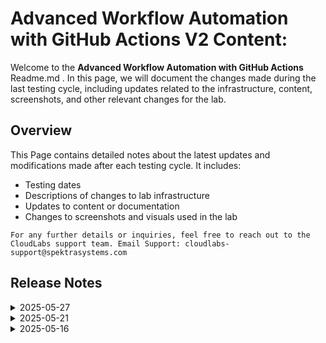 # Advanced Workflow Automation with GitHub Actions V2 Content:

Welcome to the **Advanced Workflow Automation with GitHub Actions** Readme.md . In this page, we will document the changes made during the last testing cycle, including updates related to the infrastructure, content, screenshots, and other relevant changes for the lab.

## Overview

This Page contains detailed notes about the latest updates and modifications made after each testing cycle. It includes:

- Testing dates
- Descriptions of changes to lab infrastructure
- Updates to content or documentation
- Changes to screenshots and visuals used in the lab

`For any further details or inquiries, feel free to reach out to the CloudLabs support team. Email Support: cloudlabs-support@spektrasystems.com`

## Release Notes

<details>
   <summary>2025-05-27</summary>

### Release Date: 2025-05-27

## Infrastructure Changes

NA

## Content Changes

### Lab 06
   - Added new steps in Task 1 for forking `https://github.com/Cloudlabs-Enterprises/github-action` repo, by selecting devops-org-xxx as owner.
   - Initially, we have encountered an issue while trying to install Azure Boards for free, as the Install for free option was not visible. However, after forking the above referenced repository and setting the owner as devops-org-xxx, the option became available.
  - It was the major issue, now it is resolved.

## Screenshot Updates

- **Change**: Updated and added screenshots at required steps

## Validation

Removed the lab validation from Lab 06, it was no longer supported.

## Testing Notes

- **Testing Date**: 2025-05-27
- **Issues Found**: Issue in Lab06 while trying to install Azure Boards for free
- **Resolved Issues**: Lab 06 issue resolved.
---
</details>

<details>
   <summary>2025-05-21</summary>

### Release Date: 2025-05-21

## Infrastructure Changes

NA

## Content Changes

- **Change**:
    1. Updated lab guide with proper instructions.
    2. Tested the lab till Lab 5 as the issue in Lab 6 still exists.
    3. Validations steps are updated(organization name and PAT token needed) as the lab got updated with github SSO credentials and all of them are getting validated.

## Screenshot Updates

- **Change**: 

    1. Screenshots have been updated as per new UI changes and updated instructions.

## Testing Notes

- **Testing Date**: 2025-05-21
- **Issues Found**: Issue in Lab06 while trying to install Azure Boards for free
- **Resolved Issues**: Lab06 issue is still not resolved.

---
</details>


<details>
   <summary>2025-05-16</summary>

### Release Date: 2025-05-16

## Infrastructure Changes

1. Added Github SSO and updated the custom script 

## General Updates
- Included Multi-Factor Authentication (MFA) steps with updated screenshots in the **"Getting Started"** page.
- Updated all workflow names across relevant labs for consistency.
- Validation steps updated to require **organization name** and **Personal Access Token (PAT)** due to integration with **GitHub SSO**.
- Assigned names to all workflows, made necessary modifications to the workflow and YAML files, and updated the corresponding screenshots accordingly.

## Lab 1: Introduction to GitHub Actions
- Updated lab content with revised instructions and screenshots.
- Modified the `jobs.yml` file to align with content changes.
- 
## Lab 2: Building and Pushing Docker Images with GitHub Actions
- Created a new `docker.yml` file to configure a GitHub Actions workflow for building and pushing Docker images to **Azure Container Registry (ACR)**.
- Integrated steps to log in to ACR and push the Docker image.
- Validated successful deployment by browsing image content via **container instance Public IP**
## Lab 3: Security with GitHub Advanced Security
- Combined **Task 2 and Task 3** for better clarity and workflow.
- Removed **Dependabot scanning and alert enabling** steps.
- Updated **Task 3** steps to import the repository manually due to private organization settings (forking not allowed).
- Modified `package.json` file with necessary updates.
- Updated `nodejs_ci.yml` to include relevant `npm` packages.
- Revised `codeql-analysis.yml` and added **AI-based code scanning fix steps**.
## Lab 4 & Lab 5: OIDC and GitHub Deployment Best Practices
- Swapped the content between **Lab 4 and Lab 5**:
  - **OIDC Integration** moved to **Lab 5**
  - **Deployment Best Practices** content now in **Lab 4**
- Reordering aligned with current best practices for better learning flow.
- Updated workflow names accordingly.
## Lab 6: Final Integration and Validation
- Resolved all issues in Lab 6.
- Updated the screenshots and tested a new approach by forking the repository under a new organization and integrating it with Azure DevOps

## Content Changes

## Screenshot Updates

- **Change**: 

    1. Screenshots have been updated as per new UI changes and updated instructions.

## Testing Notes

- **Testing Date**: 2025-05-16
- **Resolved Issues**:
- Investigate the trigger issues in hello.yml. and fixed it
- The integration issue with Azure DevOps in Lab 6 has been resolved.
- 
---
</details>


